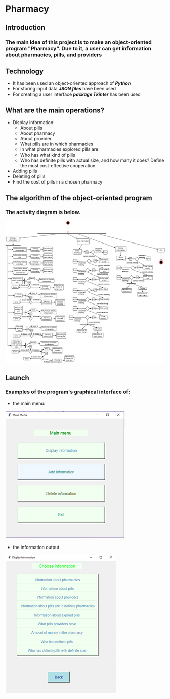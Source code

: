 # Pharmacy
## Introduction
### The main idea of this project is to make an object-oriented program "Pharmacy". Due to it, a user can get information about pharmacies, pills, and providers
## Technology
+ It has been used an object-oriented approach of ***Python***
+ For storing input data ***JSON files*** have been used
+ For creating a user interface ***package Tkinter*** has been used 
## What are the main operations?
+ Display information:
    - About pills
    - About pharmacy
    - About provider
    - What pills are in which pharmacies
    - In what pharmacies explored pills are
    - Who has what kind of pills
    - Who has definite pills with actual size, and how many it does? Define the most cost-effective cooperation
+ Adding pills
+ Deleting of pills
+ Find the cost of pills in a chosen pharmacy
## The algorithm of the object-oriented program
### The activity diagram is below.
![](https://github.com/Yevheeniiaa/Pharmacy/blob/main/activity_diagram.png)
## Launch
### Examples of the program's graphical interface of:
   + the main menu:
 
![](https://github.com/Yevheeniiaa/Pharmacy/blob/main/main_menu.png)


   + the information output
   
![](https://github.com/Yevheeniiaa/Pharmacy/blob/main/display_information.png)


